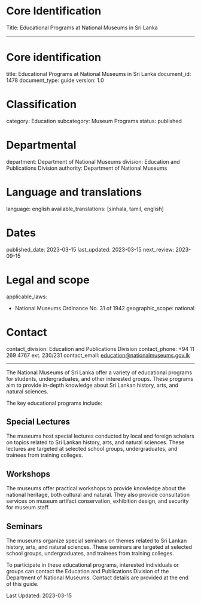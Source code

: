 # Core Identification
Title: Educational Programs at National Museums in Sri Lanka

---
# Core identification
title: Educational Programs at National Museums in Sri Lanka
document_id: 1478
document_type: guide
version: 1.0

# Classification
category: Education
subcategory: Museum Programs
status: published

# Departmental
department: Department of National Museums
division: Education and Publications Division
authority: Department of National Museums

# Language and translations
language: english
available_translations: [sinhala, tamil, english]

# Dates
published_date: 2023-03-15
last_updated: 2023-03-15
next_review: 2023-09-15

# Legal and scope
applicable_laws:
 - National Museums Ordinance No. 31 of 1942
geographic_scope: national

# Contact
contact_division: Education and Publications Division
contact_phone: +94 11 269 4767 ext. 230/231
contact_email: education@nationalmuseums.gov.lk

---

The National Museums of Sri Lanka offer a variety of educational programs for students, undergraduates, and other interested groups. These programs aim to provide in-depth knowledge about Sri Lankan history, arts, and natural sciences.

The key educational programs include:

## Special Lectures
The museums host special lectures conducted by local and foreign scholars on topics related to Sri Lankan history, arts, and natural sciences. These lectures are targeted at selected school groups, undergraduates, and trainees from training colleges.

## Workshops
The museums offer practical workshops to provide knowledge about the national heritage, both cultural and natural. They also provide consultation services on museum artifact conservation, exhibition design, and security for museum staff.

## Seminars
The museums organize special seminars on themes related to Sri Lankan history, arts, and natural sciences. These seminars are targeted at selected school groups, undergraduates, and trainees from training colleges.

To participate in these educational programs, interested individuals or groups can contact the Education and Publications Division of the Department of National Museums. Contact details are provided at the end of this guide.

Last Updated: 2023-03-15